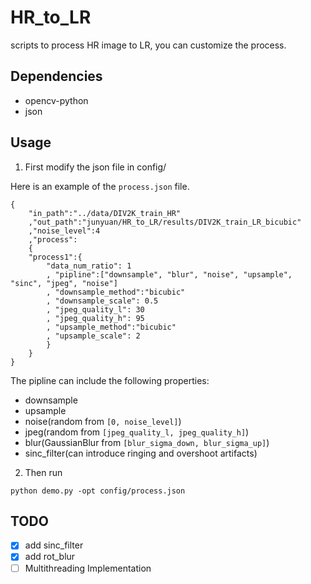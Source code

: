 # HR_to_LR

scripts to process HR image to LR, you can customize the process.

## Dependencies

- opencv-python
- json

## Usage

1. First modify the json file in config/

Here is an example of the `process.json` file.
```
{
	"in_path":"../data/DIV2K_train_HR"
	,"out_path":"junyuan/HR_to_LR/results/DIV2K_train_LR_bicubic"
	,"noise_level":4
	,"process":
	{
	"process1":{
		"data_num_ratio": 1
		, "pipline":["downsample", "blur", "noise", "upsample", "sinc", "jpeg", "noise"]
		, "downsample_method":"bicubic"
		, "downsample_scale": 0.5
		, "jpeg_quality_l": 30
		, "jpeg_quality_h": 95
		, "upsample_method":"bicubic"
		, "upsample_scale": 2
		}
	}
}
```

The pipline can include the following properties:
- downsample
- upsample
- noise(random from `[0, noise_level]`)
- jpeg(random from `[jpeg_quality_l, jpeg_quality_h]`)
- blur(GaussianBlur from `[blur_sigma_down, blur_sigma_up]`)
- sinc_filter(can introduce ringing and overshoot artifacts)

2. Then run

`python demo.py -opt config/process.json`

## TODO

- [x] add sinc_filter
- [x] add rot_blur
- [ ] Multithreading Implementation